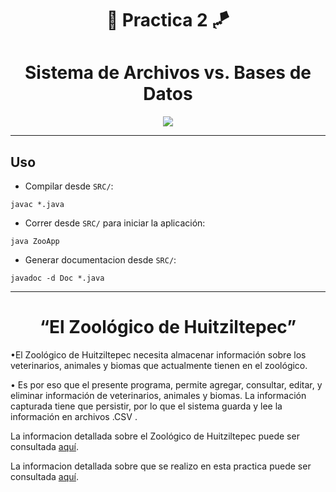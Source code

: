 <div align="center">

# 📑 **Practica 2** 🪁



# **Sistema de Archivos vs. Bases de Datos**


</div>


<div align="center">

[![](https://media.tenor.com/6gnB5OxQHtEAAAAC/excel-microsoft.gif)](https://www.youtube.com/watch?v=BjC0KUxiMhc)

</div>


---

## **Uso**

- Compilar desde `SRC/`:

```
javac *.java 
```

- Correr desde `SRC/` para iniciar la aplicación:

```  
java ZooApp
```

- Generar documentacion desde `SRC/`:

```
javadoc -d Doc *.java
```

<div align="center">

---
# **“El Zoológico de Huitziltepec”**

</div>

•El Zoológico de Huitziltepec necesita almacenar información sobre los veterinarios,
animales y biomas que actualmente tienen en el zoológico. 

• Es por eso que el presente programa, permite agregar, consultar, editar, y eliminar información de veterinarios, animales y biomas. 
La información capturada tiene que persistir, por lo que el sistema guarda y lee la información en archivos .CSV .

La informacion detallada sobre el Zoológico de Huitziltepec puede ser consultada [aquí](https://github.com/CarlosCastanon2099/Fundamentos-de-Bases-de-Datos/blob/main/Teoria/00-Caso-De-Uso/El%20Zool%C3%B3gico%20de%20Huitziltepec.pdf).

La informacion detallada sobre que se realizo en esta practica puede ser consultada [aquí](https://github.com/CarlosCastanon2099/Fundamentos-de-Bases-de-Datos/blob/main/Practicas/Practica02/Docs/Specs-Pr%C3%A1ctica02.pdf).
